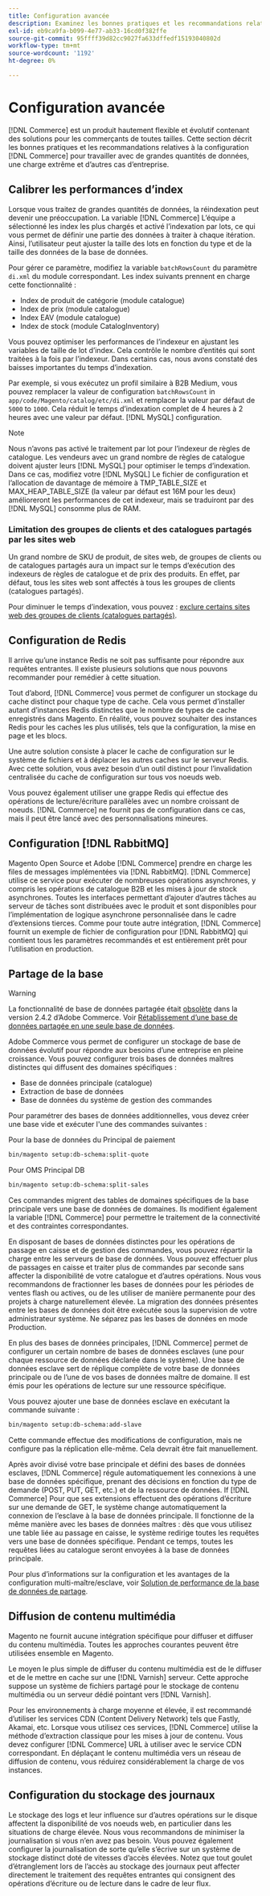 ```yaml
---
title: Configuration avancée
description: Examinez les bonnes pratiques et les recommandations relatives aux systèmes d’entreprise de grande taille conçus pour traiter de grands volumes de données.
exl-id: eb9ca9fa-b099-4e77-ab33-16cd0f382ffe
source-git-commit: 95ffff39d82cc9027fa633dffedf15193040802d
workflow-type: tm+mt
source-wordcount: '1192'
ht-degree: 0%

---
```


# Configuration avancée

[!DNL Commerce] est un produit hautement flexible et évolutif contenant des solutions pour les commerçants de toutes tailles. Cette section décrit les bonnes pratiques et les recommandations relatives à la configuration [!DNL Commerce] pour travailler avec de grandes quantités de données, une charge extrême et d’autres cas d’entreprise.

## Calibrer les performances d’index

Lorsque vous traitez de grandes quantités de données, la réindexation peut devenir une préoccupation. La variable [!DNL Commerce] L’équipe a sélectionné les index les plus chargés et activé l’indexation par lots, ce qui vous permet de définir une partie des données à traiter à chaque itération. Ainsi, l’utilisateur peut ajuster la taille des lots en fonction du type et de la taille des données de la base de données.

Pour gérer ce paramètre, modifiez la variable `batchRowsCount` du paramètre `di.xml` du module correspondant. Les index suivants prennent en charge cette fonctionnalité :

* Index de produit de catégorie (module catalogue)
* Index de prix (module catalogue)
* Index EAV (module catalogue)
* Index de stock (module CatalogInventory)

Vous pouvez optimiser les performances de l’indexeur en ajustant les variables de taille de lot d’index. Cela contrôle le nombre d’entités qui sont traitées à la fois par l’indexeur. Dans certains cas, nous avons constaté des baisses importantes du temps d’indexation.

Par exemple, si vous exécutez un profil similaire à B2B Medium, vous pouvez remplacer la valeur de configuration `batchRowsCount` in `app/code/Magento/catalog/etc/di.xml` et remplacer la valeur par défaut de `5000` to `1000`. Cela réduit le temps d’indexation complet de 4 heures à 2 heures avec une valeur par défaut. [!DNL MySQL] configuration.

>[!NOTE]
>
>Nous n’avons pas activé le traitement par lot pour l’indexeur de règles de catalogue. Les vendeurs avec un grand nombre de règles de catalogue doivent ajuster leurs [!DNL MySQL] pour optimiser le temps d’indexation. Dans ce cas, modifiez votre [!DNL MySQL] Le fichier de configuration et l’allocation de davantage de mémoire à TMP_TABLE_SIZE et MAX_HEAP_TABLE_SIZE (la valeur par défaut est 16M pour les deux) amélioreront les performances de cet indexeur, mais se traduiront par des [!DNL MySQL] consomme plus de RAM.

### Limitation des groupes de clients et des catalogues partagés par les sites web

Un grand nombre de SKU de produit, de sites web, de groupes de clients ou de catalogues partagés aura un impact sur le temps d’exécution des indexeurs de règles de catalogue et de prix des produits. En effet, par défaut, tous les sites web sont affectés à tous les groupes de clients (catalogues partagés).

Pour diminuer le temps d’indexation, vous pouvez : [exclure certains sites web des groupes de clients (catalogues partagés)](https://developer.adobe.com/commerce/php/development/components/indexing/optimization/#customer-group-limitations-by-websites).

## Configuration de Redis

Il arrive qu’une instance Redis ne soit pas suffisante pour répondre aux requêtes entrantes. Il existe plusieurs solutions que nous pouvons recommander pour remédier à cette situation.

Tout d’abord, [!DNL Commerce] vous permet de configurer un stockage du cache distinct pour chaque type de cache. Cela vous permet d’installer autant d’instances Redis distinctes que le nombre de types de cache enregistrés dans Magento. En réalité, vous pouvez souhaiter des instances Redis pour les caches les plus utilisés, tels que la configuration, la mise en page et les blocs.

Une autre solution consiste à placer le cache de configuration sur le système de fichiers et à déplacer les autres caches sur le serveur Redis. Avec cette solution, vous avez besoin d’un outil distinct pour l’invalidation centralisée du cache de configuration sur tous vos noeuds web.

Vous pouvez également utiliser une grappe Redis qui effectue des opérations de lecture/écriture parallèles avec un nombre croissant de noeuds. [!DNL Commerce] ne fournit pas de configuration dans ce cas, mais il peut être lancé avec des personnalisations mineures.

## Configuration [!DNL RabbitMQ]

Magento Open Source et Adobe [!DNL Commerce] prendre en charge les files de messages implémentées via [!DNL RabbitMQ]. [!DNL Commerce] utilise ce service pour exécuter de nombreuses opérations asynchrones, y compris les opérations de catalogue B2B et les mises à jour de stock asynchrones. Toutes les interfaces permettant d’ajouter d’autres tâches au serveur de tâches sont distribuées avec le produit et sont disponibles pour l’implémentation de logique asynchrone personnalisée dans le cadre d’extensions tierces. Comme pour toute autre intégration, [!DNL Commerce] fournit un exemple de fichier de configuration pour [!DNL RabbitMQ] qui contient tous les paramètres recommandés et est entièrement prêt pour l’utilisation en production.

## Partage de la base

>[!WARNING]
>
>La fonctionnalité de base de données partagée était [obsolète](https://community.magento.com/t5/Magento-DevBlog/Deprecation-of-Split-Database-in-Magento-Commerce/ba-p/465187) dans la version 2.4.2 d’Adobe Commerce. Voir [Rétablissement d’une base de données partagée en une seule base de données](../configuration/storage/revert-split-database.md).

Adobe Commerce vous permet de configurer un stockage de base de données évolutif pour répondre aux besoins d’une entreprise en pleine croissance. Vous pouvez configurer trois bases de données maîtres distinctes qui diffusent des domaines spécifiques :

* Base de données principale (catalogue)
* Extraction de base de données
* Base de données du système de gestion des commandes

Pour paramétrer des bases de données additionnelles, vous devez créer une base vide et exécuter l&#39;une des commandes suivantes :

Pour la base de données du Principal de paiement

```bash
bin/magento setup:db-schema:split-quote
```

Pour OMS Principal DB

```bash
bin/magento setup:db-schema:split-sales
```

Ces commandes migrent des tables de domaines spécifiques de la base principale vers une base de données de domaines. Ils modifient également la variable [!DNL Commerce] pour permettre le traitement de la connectivité et des contraintes correspondantes.

En disposant de bases de données distinctes pour les opérations de passage en caisse et de gestion des commandes, vous pouvez répartir la charge entre les serveurs de base de données. Vous pouvez effectuer plus de passages en caisse et traiter plus de commandes par seconde sans affecter la disponibilité de votre catalogue et d’autres opérations. Nous vous recommandons de fractionner les bases de données pour les périodes de ventes flash ou actives, ou de les utiliser de manière permanente pour des projets à charge naturellement élevée. La migration des données présentes entre les bases de données doit être exécutée sous la supervision de votre administrateur système.  Ne séparez pas les bases de données en mode Production.

En plus des bases de données principales, [!DNL Commerce] permet de configurer un certain nombre de bases de données esclaves (une pour chaque ressource de données déclarée dans le système). Une base de données esclave sert de réplique complète de votre base de données principale ou de l’une de vos bases de données maître de domaine. Il est émis pour les opérations de lecture sur une ressource spécifique.

Vous pouvez ajouter une base de données esclave en exécutant la commande suivante :

```bash
bin/magento setup:db-schema:add-slave
```

Cette commande effectue des modifications de configuration, mais ne configure pas la réplication elle-même. Cela devrait être fait manuellement.

Après avoir divisé votre base principale et défini des bases de données esclaves, [!DNL Commerce] régule automatiquement les connexions à une base de données spécifique, prenant des décisions en fonction du type de demande (POST, PUT, GET, etc.) et de la ressource de données. If [!DNL Commerce] Pour que ses extensions effectuent des opérations d’écriture sur une demande de GET, le système change automatiquement la connexion de l’esclave à la base de données principale. Il fonctionne de la même manière avec les bases de données maîtres : dès que vous utilisez une table liée au passage en caisse, le système redirige toutes les requêtes vers une base de données spécifique. Pendant ce temps, toutes les requêtes liées au catalogue seront envoyées à la base de données principale.

Pour plus d’informations sur la configuration et les avantages de la configuration multi-maître/esclave, voir
[Solution de performance de la base de données de partage](../configuration/storage/multi-master.md).

## Diffusion de contenu multimédia

Magento ne fournit aucune intégration spécifique pour diffuser et diffuser du contenu multimédia. Toutes les approches courantes peuvent être utilisées ensemble en Magento.

Le moyen le plus simple de diffuser du contenu multimédia est de le diffuser et de le mettre en cache sur une [!DNL Varnish] serveur. Cette approche suppose un système de fichiers partagé pour le stockage de contenu multimédia ou un serveur dédié pointant vers [!DNL Varnish].

Pour les environnements à charge moyenne et élevée, il est recommandé d’utiliser les services CDN (Content Delivery Network) tels que Fastly, Akamai, etc. Lorsque vous utilisez ces services, [!DNL Commerce] utilise la méthode d’extraction classique pour les mises à jour de contenu. Vous devez configurer [!DNL Commerce] URL à utiliser avec le service CDN correspondant. En déplaçant le contenu multimédia vers un réseau de diffusion de contenu, vous réduirez considérablement la charge de vos instances.

## Configuration du stockage des journaux

Le stockage des logs et leur influence sur d’autres opérations sur le disque affectent la disponibilité de vos noeuds web, en particulier dans les situations de charge élevée. Nous vous recommandons de minimiser la journalisation si vous n’en avez pas besoin. Vous pouvez également configurer la journalisation de sorte qu’elle s’écrive sur un système de stockage distinct doté de vitesses d’accès élevées. Notez que tout goulet d’étranglement lors de l’accès au stockage des journaux peut affecter directement le traitement des requêtes entrantes qui consignent des opérations d’écriture ou de lecture dans le cadre de leur flux.
